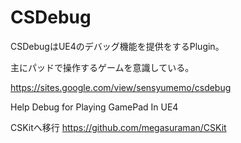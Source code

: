# CSDebug
CSDebugはUE4のデバッグ機能を提供をするPlugin。

主にパッドで操作するゲームを意識している。

https://sites.google.com/view/sensyumemo/csdebug

 Help Debug for Playing GamePad In UE4

CSKitへ移行
https://github.com/megasuraman/CSKit
